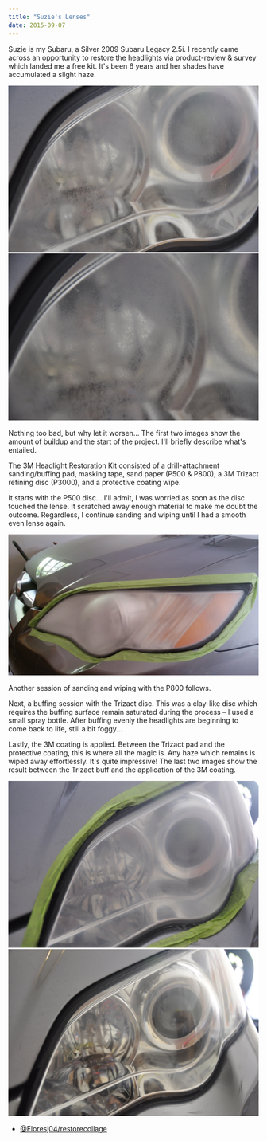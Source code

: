 ```yaml
---
title: "Suzie's Lenses"
date: 2015-09-07
---
```


Suzie is my Subaru, a Silver 2009 Subaru Legacy 2.5i.  I recently came across an opportunity to restore the headlights via product-review & survey which landed me a free kit.  It's been 6 years and her shades have accumulated a slight haze.

<div>
	<div class='col-2 base-padding'>
		<a href='/images/headlightrestore00.JPG' data-lightbox="headlightrestore">
			<img src="/images/headlightrestore00.JPG" class="thumb thumb-nikon-2" />
		</a>
	</div>
	<div class='col-2 base-padding'>
		<a href='/images/headlightrestore01.JPG' data-lightbox="headlightrestore">
			<img src="/images/headlightrestore01.JPG" class="thumb thumb-nikon-2" />
		</a>
	</div>
</div>

Nothing too bad, but why let it worsen...  The first two images show the amount of buildup and the start of the project.  I'll briefly describe what's entailed.

The 3M Headlight Restoration Kit consisted of a drill-attachment sanding/buffing pad, masking tape, sand paper (P500 & P800), a 3M Trizact refining disc (P3000), and a protective coating wipe.

It starts with the P500 disc...  I'll admit, I was worried as soon as the disc touched the lense.  It scratched away enough material to make me doubt the outcome.  Regardless, I continue sanding and wiping until I had a smooth even lense again.

<div>
	<div class='col-1 base-padding'>
		<a href='/images/headlightrestore02.jpg' data-lightbox="headlightrestore">
			<img src='/images/headlightrestore02.jpg' class='thumb thumb-phone thumb-center' />
		</a>
	</div>
</div>

Another session of sanding and wiping with the P800 follows.

Next, a buffing session with the Trizact disc.  This was a clay-like disc which requires the buffing surface remain saturated during the process &ndash; I used a small spray bottle. After buffing evenly the headlights are beginning to come back to life, still a bit foggy...

Lastly, the 3M coating is applied.  Between the Trizact pad and the protective coating, this is where all the magic is.  Any haze which remains is wiped away effortlessly.  It's quite impressive!  The last two images show the result between the Trizact buff and the application of the 3M coating.

<div>
	<div class='col-2 base-padding'>
		<a href='/images/headlightrestore04.JPG' data-lightbox="headlightrestore">
			<img src="/images/headlightrestore04.JPG" class="thumb thumb-nikon-2" />
		</a>
	</div>
	<div class='col-2 base-padding'>
		<a href='/images/headlightrestore00.JPG' data-lightbox="headlightrestore">
			<img src="/images/headlightrestore05.JPG" class="thumb thumb-nikon-2" />
		</a>
	</div>
</div>

<ul class='blog-links'>
	<li>
		<span class='instagram-link'>
			<a href="https://instagram.com/p/6fMgyaG87U/?taken-by=floresj04" target="_blank" class="code">@Floresj04/restorecollage</a>
		</span>
	</li>
</ul>